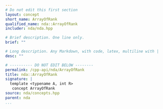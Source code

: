 ```yaml
---
# Do not edit this first section
layout: concept
short_name: ArrayOfRank
qualified_name: nda::ArrayOfRank
includer: nda/nda.hpp

# Brief description. One line only.
brief: ""

# Long description. Any Markdown, with code, latex, multiline with |
desc: ""

# ---------- DO NOT EDIT BELOW --------
permalink: /cpp-api/nda/ArrayOfRank
title: nda::ArrayOfRank
signature: |
  template <typename A, int R>
   concept ArrayOfRank
source: nda/concepts.hpp
parent: nda
...
```


